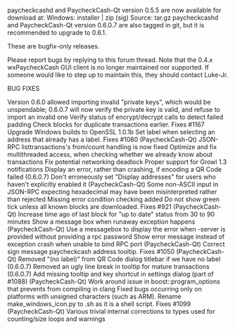 paycheckcashd and PaycheckCash-Qt version 0.5.5 are now available for download at:
Windows: installer | zip (sig)
Source: tar.gz
paycheckcashd and PaycheckCash-Qt version 0.6.0.7 are also tagged in git, but it is recommended to upgrade to 0.6.1.

These are bugfix-only releases.

Please report bugs by replying to this forum thread. Note that the 0.4.x wxPaycheckCash GUI client is no longer maintained nor supported. If someone would like to step up to maintain this, they should contact Luke-Jr.

BUG FIXES

Version 0.6.0 allowed importing invalid "private keys", which would be unspendable; 0.6.0.7 will now verify the private key is valid, and refuse to import an invalid one
Verify status of encrypt/decrypt calls to detect failed padding
Check blocks for duplicate transactions earlier. Fixes #1167
Upgrade Windows builds to OpenSSL 1.0.1b
Set label when selecting an address that already has a label. Fixes #1080 (PaycheckCash-Qt)
JSON-RPC listtransactions's from/count handling is now fixed
Optimize and fix multithreaded access, when checking whether we already know about transactions
Fix potential networking deadlock
Proper support for Growl 1.3 notifications
Display an error, rather than crashing, if encoding a QR Code failed (0.6.0.7)
Don't erroneously set "Display addresses" for users who haven't explicitly enabled it (PaycheckCash-Qt)
Some non-ASCII input in JSON-RPC expecting hexadecimal may have been misinterpreted rather than rejected
Missing error condition checking added
Do not show green tick unless all known blocks are downloaded. Fixes #921 (PaycheckCash-Qt)
Increase time ago of last block for "up to date" status from 30 to 90 minutes
Show a message box when runaway exception happens (PaycheckCash-Qt)
Use a messagebox to display the error when -server is provided without providing a rpc password
Show error message instead of exception crash when unable to bind RPC port (PaycheckCash-Qt)
Correct sign message paycheckcash address tooltip. Fixes #1050 (PaycheckCash-Qt)
Removed "(no label)" from QR Code dialog titlebar if we have no label (0.6.0.7)
Removed an ugly line break in tooltip for mature transactions (0.6.0.7)
Add missing tooltip and key shortcut in settings dialog (part of #1088) (PaycheckCash-Qt)
Work around issue in boost::program_options that prevents from compiling in clang
Fixed bugs occurring only on platforms with unsigned characters (such as ARM).
Rename make_windows_icon.py to .sh as it is a shell script. Fixes #1099 (PaycheckCash-Qt)
Various trivial internal corrections to types used for counting/size loops and warnings
